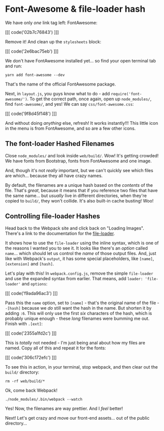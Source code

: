 # Font-Awesome & file-loader hash

We have only *one* link tag left: FontAwesome:

[[[ code('02b7c76843') ]]]

Remove it! And clean up the `stylesheets` block:

[[[ code('2e6bac75eb') ]]]

We don't have FontAwesome installed yet... so find your open terminal tab and run:

```terminal
yarn add font-awesome --dev
```

That's the name of the official FontAwesome package.

Next, in `layout.js`, you guys know what to do - add `require('font-awesome/')`.
To get the correct path, once again, open up `node_modules/`, find `font-awesome/`,
and yes! We can say `css/font-awesome.css`:

[[[ code('9f8d45f148') ]]]

And without doing *anything* else, refresh! It works instantly!!! This little icon
in the menu is from FontAwesome, and so are a few other icons.

## The font-loader Hashed Filenames

Close `node_modules/` and look inside `web/build/`. Wow! It's getting crowded! We
have fonts from Bootstrap, fonts from FontAwesome and one image. 

And, though it's not *really* important, but we can't quickly see which files are
which... because they all have crazy names.

By default, the filenames are a unique hash based on the *contents* of the file.
That's *great*, because it means that if you reference two files that have the same
name... but *usually* live in different directories, when they're copied to `build/`,
they won't collide. It's also built-in cache busting! Woo!

## Controlling file-loader Hashes

Head back to the Webpack site and click back on "Loading Images". There's a link
to the documentation for the [file-loader][file_loader].

It shows how to use the `file-loader` using the inline syntax, which is one of the
reasons I wanted you to see it. It looks like there's an *option* called `name`...
which should let us control the *name* of those output files. And, just like with
Webpack's `output`, it has some special placeholders, like `[name]`, `[extension]`
and `[hash]`.

Let's play with this! In `webpack.config.js`, remove the simple `file-loader` and
use the expanded syntax from earlier. That means, add `loader: 'file-loader'` and
`options`:

[[[ code('f9ada96ac3') ]]]

Pass this the `name` option, set to `[name]` - that's the original name of the file -
`-[hash]` because we *do* still want the hash in the name. But shorten it by adding `:6`.
This will only use the first *six* characters of the hash, which is probably unique
enough - these *long* filenames were bumming me out. Finish with `.[ext]`:

[[[ code('2355a1fd2c') ]]]

This is *totally* not needed - I'm just being anal about how my files are named.
Copy all of this and repeat it for the fonts:

[[[ code('306c172efc') ]]]

To see this in action, in your terminal, stop webpack, and then clear out the `build/`
directory:

```terminal
rm -rf web/build/*
```

Ok, come back Webpack!

```terminal-silent
./node_modules/.bin/webpack --watch
```

Yes! Now, the filenames are way prettier. And I *feel* better!

Next! Let's get crazy and move our front-end assets... out of the public directory...


[file_loader]: https://webpack.js.org/loaders/file-loader/
